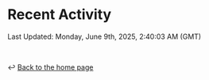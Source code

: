 # Recent Activity

<!--RECENT_ACTIVITY:start-->
<!--RECENT_ACTIVITY:end-->

<!--RECENT_ACTIVITY:last_update-->
Last Updated: Monday, June 9th, 2025, 2:40:03 AM (GMT)
<!--RECENT_ACTIVITY:last_update_end-->

<br>

↩️ [Back to the home page](/README.md)
